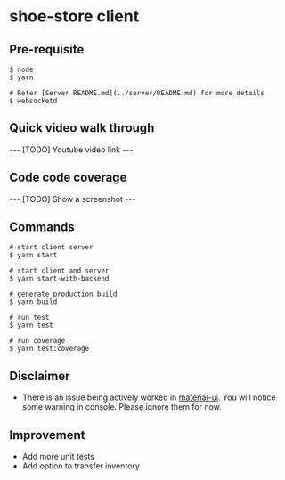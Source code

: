 # shoe-store client

## Pre-requisite

    $ node
    $ yarn
    
    # Refer [Server README.md](../server/README.md) for more details
    $ websocketd

## Quick video walk through
--- [TODO] Youtube video link ---

## Code code coverage
--- [TODO] Show a screenshot ---

## Commands

    # start client server
    $ yarn start 
    
    # start client and server 
    $ yarn start-with-backend

    # generate production build
    $ yarn build

    # run test
    $ yarn test

    # run coverage
    $ yarn test:coverage
  
## Disclaimer

  - There is an issue being actively worked in [material-ui](https://github.com/mui-org/material-ui/issues/12159). You will notice some warning in console. Please ignore them for now.

## Improvement

  - Add more unit tests
  - Add option to transfer inventory
